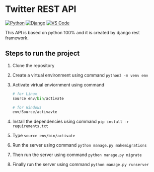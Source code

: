 # Twitter REST API

[![Python](https://img.shields.io/badge/Python-FFD43B?style=for-the-badge&logo=python&logoColor=blue)](https://www.python.org/downloads/)
[![Django](https://img.shields.io/badge/djangorest-ff1709?style=for-the-badge&logo=django&logoColor=white)](https://code.visualstudio.com/download)
[![VS Code](https://img.shields.io/badge/Visual_Studio_Code-0078D4?style=for-the-badge&logo=visual%20studio%20code&logoColor=white)](https://code.visualstudio.com/download)

This API is based on python 100% and it is created by django rest framework.

## Steps to run the project

1. Clone the repository
2. Create a virtual environment using command `python3 -m venv env`
3. Activate virtual enviornment using command

   ```python
   # for Linux
   source env/bin/activate

   # for Windows
   env/Source/activavte
   ```

4. Install the dependencies using command `pip install -r requirements.txt`
5. Type `source env/bin/activate`
6. Run the server using command `python manage.py makemigrations`
7. Then run the server using command `python manage.py migrate`
8. Finally run the server using command `python manage.py runserver`
